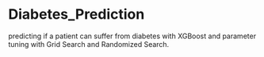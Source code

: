 # Diabetes_Prediction
predicting if a patient can suffer from diabetes with XGBoost and parameter tuning with Grid Search and Randomized Search.
